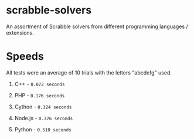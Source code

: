 # scrabble-solvers
An assortment of Scrabble solvers from different programming languages / extensions.

# Speeds
All tests were an average of 10 trials with the letters "abcdefg" used.

1. C++ - `0.072 seconds`

2. PHP - `0.176 seconds`

3. Cython - `0.324 seconds`

4. Node.js - `0.376 seconds`

5. Python - `0.510 seconds`





